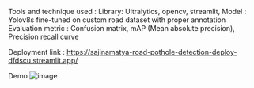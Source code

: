 
Tools and technique used :
  Library: Ultralytics, opencv, streamlit, 
  Model : Yolov8s fine-tuned on custom road dataset with proper annotation
  Evaluation metric : Confusion matrix, mAP (Mean absolute precision), Precision recall curve
  
Deployment link : https://sajinamatya-road-pothole-detection-deploy-dfdscu.streamlit.app/

Demo 
![image](https://github.com/user-attachments/assets/49344db0-a97d-47db-ba3a-d695da47751a)
